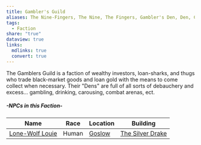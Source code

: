 ```yaml
---
title: Gambler's Guild
aliases: The Nine-Fingers, The Nine, The Fingers, Gambler's Den, Den, Casino
tags:
  - Faction
share: "true"
dataview: true
links:
  mdlinks: true
  convert: true
---
```


The Gamblers Guild is a faction of wealthy investors, loan-sharks, and thugs who trade black-market goods and loan gold with the means to come collect when necessary. Their "Dens" are full of all sorts of debauchery and excess… gambling, drinking, carousing, combat arenas, ect.

##### -NPCs in this Faction-
| Name                                                                                | Race  | Location                                                     | Building                                                                                   |
| ----------------------------------------------------------------------------------- | ----- | ------------------------------------------------------------ | ------------------------------------------------------------------------------------------ |
| [Lone-Wolf Louie](../../Locations_&%20NPCs/Cities%20&%20Towns/Goslow/NPCs/Lone-Wolf_Louie.md) | Human | [Goslow](../../Locations_&%20NPCs/Cities%20&%20Towns/Goslow/Goslow.md) | [The Silver Drake](../../Locations_&%20NPCs/Cities%20&%20Towns/Goslow/Locations/The_Silver_Drake.md) |
